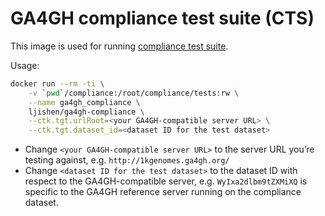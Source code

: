 # GA4GH compliance test suite (CTS)This image is used for running [compliance test suite](https://github.com/ga4gh/compliance/blob/master/docs/Quickstart.md#install--build-compliance-suite).Usage:```bashdocker run --rm -ti \    -v `pwd`/compliance:/root/compliance/tests:rw \    --name ga4gh_compliance \    ljishen/ga4gh-compliance \    --ctk.tgt.urlRoot=<your GA4GH-compatible server URL> \    --ctk.tgt.dataset_id=<dataset ID for the test dataset>```- Change `<your GA4GH-compatible server URL>` to the server URL you’re testing against, e.g. `http://1kgenomes.ga4gh.org/`- Change `<dataset ID for the test dataset>` to the dataset ID with respect to the GA4GH-compatible server, e.g. `WyIxa2dlbm9tZXMiXQ` is specific to the GA4GH reference server running on the compliance dataset.
